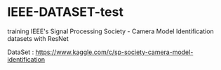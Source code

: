 # IEEE-DATASET-test
training IEEE's Signal Processing Society - Camera Model Identification datasets with ResNet


DataSet : https://www.kaggle.com/c/sp-society-camera-model-identification
